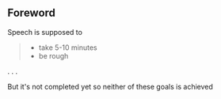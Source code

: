 Foreword
--------

Speech is supposed to

> * take 5-10 minutes
> * be rough

. . .

But it's not completed yet so neither of these goals is achieved
